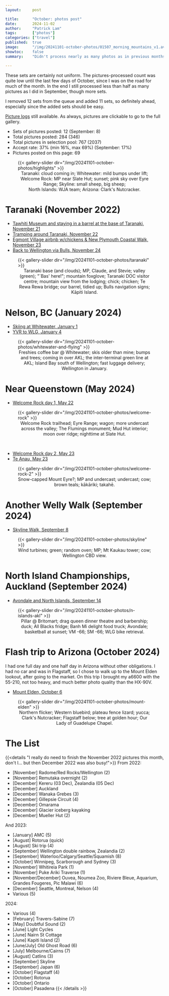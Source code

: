 ```yaml
---
layout:     post

title:      "October: photos post"
date:       2024-11-02
author:     "Patrick Lam"
tags:       ["photos"]
categories: ["travel"]
published:  true
image:      "/img/20241101-october-photos/01507_morning_mountains_v1.avif"
showtoc:    false
summary:    "Didn't process nearly as many photos as in previous months, but got a few more sets in near the end of the month after travel was done."

---
```


<style>
.post-heading h1  { color: yellow; text-shadow: 2px 2px 2px grey; }
.meta { color: yellow; }
</style>

These sets are certainly not uniform. The pictures-processed count was quite low until the last few days of October, since I was on the road for much of the month. In the end I still processed less than half as many pictures as I did in September, though more sets.

I removed 12 sets from the queue and added 11 sets, so definitely ahead, especially since the added sets should be easy.

[Picture
logs](https://www.github.com/patricklam/picture-processing-logs) still
available. As always, pictures are clickable to go to the full gallery. 

* Sets of pictures posted: 12 (September: 8)
* Total pictures posted: 284 (346)
* Total pictures in selection pool: 767 (2037)
* Accept rate: 37% (min 16%, max 69%) (September: 17%)
* Pictures posted on this page: 69

<figure>
{{< gallery-slider dir="/img/20241101-october-photos/highlights" >}}
<figcaption style="text-align:center">Taranaki: cloud coming in; Whitewater: mild bumps under lift; Welcome Rock: MP near Slate Hut; sunset; pink sky over Eyre Range; Skyline: small sheep, big sheep; North&nbsp;Islands:&nbsp;WJA&nbsp;team; Arizona: Clark's Nutcracker.</figcaption>
</figure>

# Taranaki (November 2022)

* [Tawhiti Museum and staying in a barrel at the base of Taranaki, November 21](https://gallery.patricklam.ca/index.php?/category/1965)
* [Tramping around Taranaki, November 22](https://gallery.patricklam.ca/index.php?/category/1967)
* [Egmont Village airbnb w/chickens & New Plymouth Coastal Walk, November 23](https://gallery.patricklam.ca/index.php?/category/1968)
* [Back to Wellington via Bulls, November 24](https://gallery.patricklam.ca/index.php?/category/1969)

<figure>
{{< gallery-slider dir="/img/20241101-october-photos/taranaki" >}}
<figcaption style="text-align:center">Taranaki base (and clouds); MP, Claude, and Stevie; valley (green); "`Bas' here!"; mountain foxglove; Taranaki DOC visitor centre; mountain view from the lodging; chick; chicken; Te Rewa Rewa bridge; our barrel, tidied up; Bulls navigation signs; Kāpiti Island.</figcaption>
</figure>

# Nelson, BC (January 2024)

* [Skiing at Whitewater, January 1](https://gallery.patricklam.ca/index.php?/category/1974)
* [YVR to WLG, January 4](https://gallery.patricklam.ca/index.php?/category/1970)

<figure>
{{< gallery-slider dir="/img/20241101-october-photos/whitewater-and-flying" >}}
<figcaption style="text-align:center">Freshies coffee bar @ Whitewater; skis older than mine; bumps and trees; coming in over AKL; the inter-terminal green line at AKL; Island Bay south of Wellington; fast luggage delivery; Wellington in January.</figcaption>
</figure>


# Near Queenstown (May 2024)

* [Welcome Rock day 1, May 22](https://gallery.patricklam.ca/index.php?/category/1973)
<figure>
{{< gallery-slider dir="/img/20241101-october-photos/welcome-rock" >}}
<figcaption style="text-align:center">Welcome Rock trailhead; Eyre Range; wagon; more undercast across the valley; The Flumings monument; Mud Hut interior; moon over ridge; nighttime at Slate Hut.</figcaption>
</figure>

<br>

* [Welcome Rock day 2, May 23](https://gallery.patricklam.ca/index.php?/category/1963)
* [Te Anau, May 23](https://gallery.patricklam.ca/index.php?/category/1962)


<figure>
{{< gallery-slider dir="/img/20241101-october-photos/welcome-rock-2" >}}
<figcaption style="text-align:center">Snow-capped Mount Eyre?; MP and undercast; undercast; cow; brown teals; kākāriki; takahē.</figcaption>
</figure>

# Another Welly Walk (September 2024)

* [Skyline Walk, September 8](https://gallery.patricklam.ca/index.php?/category/1966)

<figure>
{{< gallery-slider dir="/img/20241101-october-photos/skyline" >}}
<figcaption style="text-align:center">Wind turbines; green; random oven; MP; Mt Kaukau tower; cow; Wellington CBD view.</figcaption>
</figure>

# North Island Championships, Auckland (September 2024)

* [Avondale and North Islands, September 14](https://gallery.patricklam.ca/index.php?/category/1964)

<figure>
{{< gallery-slider dir="/img/20241101-october-photos/n-islands-akl" >}}
<figcaption style="text-align:center">Pillar @ Britomart; drag queen dinner theatre and barbership; duck; All Blacks fridge; Banh Mi delight food truck; Avondale; basketball at sunset; VM -66; SM -66; WLG bike retrieval.</figcaption>
</figure>

# Flash trip to Arizona (October 2024)

I had one full day and one half day in Arizona without other
obligations. I had no car and was in Flagstaff, so I chose to walk up
to the Mount Elden lookout, after going to the market. On this trip I
brought my a6600 with the 55-210, not too heavy, and much better photo
quality than the HX-90V.

* [Mount Elden, October 6](https://gallery.patricklam.ca/index.php?/category/1972)

<figure>
{{< gallery-slider dir="/img/20241101-october-photos/mount-elden" >}}
<figcaption style="text-align:center">Northern flicker; Western bluebird; plateau fence lizard; yucca; Clark's Nutcracker; Flagstaff below; tree at golden hour; Our Lady of Guadelupe Chapel.</figcaption>
</figure>

# The List

{{<details "I really do need to finish the November 2022 pictures this month, don't I... but then December 2022 was also busy!">}}
From 2022:
* [November] Radome/Red Rocks/Wellington (2)
* [November] Remutaka overnight (2)
* [December] Kereru (03 Dec), Zealandia (05 Dec)
* [December] Auckland
* [December] Wanaka Grebes (3)
* [December] Gillepsie Circuit (4)
* [December] Omarama
* [December] Glacier iceberg kayaking
* [December] Mueller Hut (2)

And 2023:
* [January] AMC (5)
* [August] Rotorua (quick)
* [August] Ski trip (4)
* [September] Wellington double rainbow, Zealandia (2)
* [September] Waterloo/Calgary/Seattle/Squamish (8)
* [October] Winnipeg, Scarborough and Sydney (3)
* [November] Whitireia Park (1)
* [November] Puke Ariki Traverse (1)
* [November/December] Ouvea, Noumea Zoo, Riviere Bleue, Aquarium, Grandes Fougeres, Pic Malawi (6)
* [December] Seattle, Montreal, Nelson (4)
* Various (5)

2024:
* Various (4)
* [February] Travers-Sabine (7)
* [May] Doubtful Sound (2)
* [June] Light Cycles
* [June] Nairn St Cottage
* [June] Kapiti Island (2)
* [June/July] Old Ghost Road (6)
* [July] Melbourne/Cairns (7)
* [August] Catlins (3)
* [September] Skyline
* [September] Japan (6)
* [October] Flagstaff (4)
* [October] Rotorua
* [October] Ontario
* [October] Pasadena
{{< /details >}}
